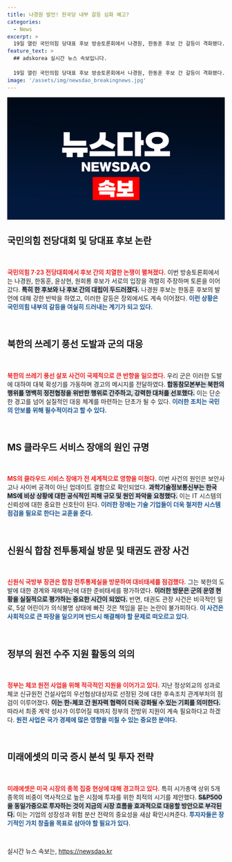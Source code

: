 ```yaml
---
title: 나경원 발언! 한국당 내부 갈등 심화 예고?
categories:
  - News
excerpt: >
  19일 열린 국민의힘 당대표 후보 방송토론회에서 나경원, 한동훈 후보 간 갈등이 격화됐다. 두 후보는 서로에 대한 비판을 이어가며 장외에서도 충돌, 긴장감이 감돌았다. 과연 이들의 공방이 당의 미래에 어떤 영향을 미칠지 주목된다!
feature_text: >
  ## adskorea 실시간 뉴스 속보입니다.

  19일 열린 국민의힘 당대표 후보 방송토론회에서 나경원, 한동훈 후보 간 갈등이 격화됐다. 두 후보는 서로에 대한 비판을 이어가며 장외에서도 충돌, 긴장감이 감돌았다. 과연 이들의 공방이 당의 미래에 어떤 영향을 미칠지 주목된다!
image: '/assets/img/newsdao_breakingnews.jpg'
---
```


<p><img src="/assets/img/newsdao_breakingnews.jpg" alt="adskorea 속보" /></p>

<h2 data-ke-size="size26">국민의힘 전당대회 및 당대표 후보 논란</h2>

<p data-ke-size="size16">&nbsp;</p>

<p><b><span style="color: #ee2323;">국민의힘 7·23 전당대회에서 후보 간의 치열한 논쟁이 펼쳐졌다.</span></b> 이번 방송토론회에서는 나경원, 한동훈, 윤상현, 원희룡 후보가 서로의 입장을 격렬히 주장하며 토론을 이어갔다. <b><span style="background-color: #21538527;">특히 한 후보와 나 후보 간의 대립이 두드러졌다.</span></b> 나경원 후보는 한동훈 후보의 발언에 대해 강한 반박을 하였고, 이러한 갈등은 장외에서도 계속 이어졌다. <b><span style="color: #1a5490;">이런 상황은 국민의힘 내부의 갈등을 여실히 드러내는 계기가 되고 있다.</span></b></p>

<p data-ke-size="size16">&nbsp;</p>

<h2 data-ke-size="size26">북한의 쓰레기 풍선 도발과 군의 대응</h2>

<p data-ke-size="size16">&nbsp;</p>

<p><b><span style="color: #ee2323;">북한의 쓰레기 풍선 살포 사건이 국제적으로 큰 반향을 일으켰다.</span></b> 우리 군은 이러한 도발에 대하여 대북 확성기를 가동하며 경고의 메시지를 전달하였다. <b><span style="background-color: #21538527;">합동참모본부는 북한의 행위를 명백히 정전협정을 위반한 행위로 간주하고, 강력한 대처를 선포했다.</span></b> 이는 단순한 경고를 넘어 실질적인 대응 체계를 마련하는 단초가 될 수 있다. <b><span style="color: #1a5490;">이러한 조치는 국민의 안보를 위해 필수적이라고 할 수 있다.</span></b></p>

<p data-ke-size="size16">&nbsp;</p>

<h2 data-ke-size="size26">MS 클라우드 서비스 장애의 원인 규명</h2>

<p data-ke-size="size16">&nbsp;</p>

<p><b><span style="color: #ee2323;">MS의 클라우드 서비스 장애가 전 세계적으로 영향을 미쳤다.</span></b> 이번 사건의 원인은 보안사고나 사이버 공격이 아닌 업데이트 결함으로 확인되었다. <b><span style="background-color: #21538527;">과학기술정보통신부는 한국 MS에 비상 상황에 대한 공식적인 피해 규모 및 원인 파악을 요청했다.</span></b> 이는 IT 시스템의 신뢰성에 대한 중요한 신호탄이 된다. <b><span style="color: #1a5490;">이러한 장애는 기술 기업들이 더욱 철저한 시스템 점검을 필요로 한다는 교훈을 준다.</span></b></p>

<p data-ke-size="size16">&nbsp;</p>

<h2 data-ke-size="size26">신원식 합참 전투통제실 방문 및 태권도 관장 사건</h2>

<p data-ke-size="size16">&nbsp;</p>

<p><b><span style="color: #ee2323;">신원식 국방부 장관은 합참 전투통제실을 방문하여 대비태세를 점검했다.</span></b> 그는 북한의 도발에 대한 경계와 재해재난에 대한 준비태세를 평가하였다. <b><span style="background-color: #21538527;">이러한 방문은 군의 운영 현황을 실질적으로 평가하는 중요한 시간이 되었다.</span></b> 반면, 태권도 관장 사건은 비극적인 일로, 5살 어린이가 의식불명 상태에 빠진 것은 책임을 묻는 논란이 불가피하다. <b><span style="color: #1a5490;">이 사건은 사회적으로 큰 파장을 일으키며 반드시 해결해야 할 문제로 떠오르고 있다.</span></b></p>

<p data-ke-size="size16">&nbsp;</p>

<h2 data-ke-size="size26">정부의 원전 수주 지원 활동의 의의</h2>

<p data-ke-size="size16">&nbsp;</p>

<p><b><span style="color: #ee2323;">정부는 체코 원전 사업을 위해 적극적인 지원을 이어가고 있다.</span></b> 지난 정상외교의 성과로 체코 신규원전 건설사업의 우선협상대상자로 선정된 것에 대한 후속조치 관계부처의 점검이 이루어졌다. <b><span style="background-color: #21538527;">이는 한-체코 간 원자력 협력이 더욱 강화될 수 있는 기회를 의미한다.</span></b> 따라서 최종 계약 성사가 이루어질 때까지 정부의 전방위 지원이 계속 필요하다고 하겠다. <b><span style="color: #1a5490;">원전 사업은 국가 경제에 많은 영향을 미칠 수 있는 중요한 분야다.</span></b></p>

<p data-ke-size="size16">&nbsp;</p>

<h2 data-ke-size="size26">미래에셋의 미국 증시 분석 및 투자 전략</h2>

<p data-ke-size="size16">&nbsp;</p>

<p><b><span style="color: #ee2323;">미래에셋은 미국 시장의 종목 집중 현상에 대해 경고하고 있다.</span></b> 특히 시가총액 상위 5개 종목의 비중이 역사적으로 높은 시점에 투자를 위한 최적의 시기를 제안했다. <b><span style="background-color: #21538527;">S&amp;P500을 동일가중으로 투자하는 것이 지금의 시장 흐름을 효과적으로 대응할 방안으로 부각된다.</span></b> 이는 기업의 성장성과 위험 분산 전략의 중요성을 새삼 확인시켜준다. <b><span style="color: #1a5490;">투자자들은 장기적인 가치 창출을 목표로 삼아야 할 필요가 있다.</span></b></p>

<p data-ke-size="size16">&nbsp;</p>
실시간 뉴스 속보는, <a href="https://newsdao.kr" rel="dofollow">https://newsdao.kr</a>


